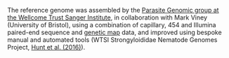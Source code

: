 [//]: # (Created by ./bin/manage_files.pl from ./species/Strongyloides_ratti/PRJEB125/Strongyloides_ratti_PRJEB125.assembly.html on Thu Jun 11 13:45:55 2020)
The reference genome was assembled by the [Parasite Genomic group at the Wellcome Trust Sanger Institute](http://www.sanger.ac.uk/research/projects/parasitegenomics/), in collaboration with Mark Viney (University of Bristol), using a combination of capillary, 454 and Illumina paired-end sequence and [genetic map](http://europepmc.org/abstract/MED/19887089/) data, and improved using bespoke manual and automated tools (WTSI Strongyloididae Nematode Genomes Project, [Hunt et al. (2016)](http://europepmc.org/abstract/MED/26829753)).
